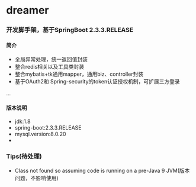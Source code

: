 # dreamer
### 开发脚手架，基于SpringBoot 2.3.3.RELEASE
#### 简介
- 全局异常处理，统一返回值封装
- 整合redis相关以及工具类封装
- 整合mybatis+tk通用mapper，通用biz、controller封装
- 基于OAuth2和 Spring-security的token认证授权机制，可扩展三方登录

...
#### 版本说明
- jdk:1.8
- spring-boot:2.3.3.RELEASE
- mysql.version:8.0.20
- 


### Tips(待处理)
- Class not found so assuming code is running on a pre-Java 9 JVM(版本问题，不影响使用)


